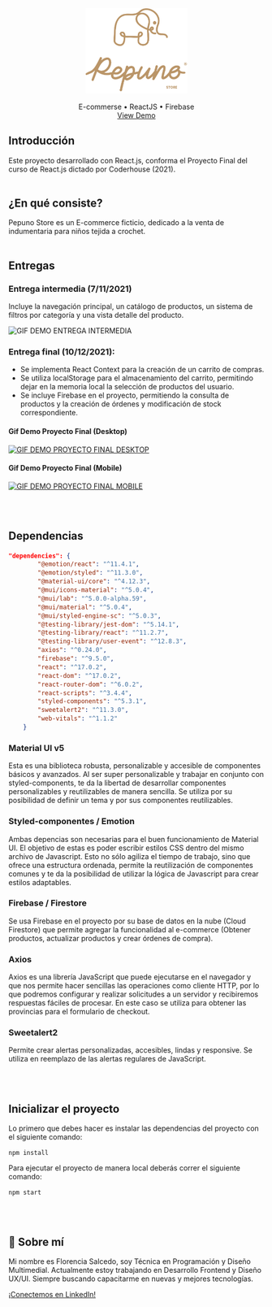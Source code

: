 <div align="center">
  <a href="https://pepunostore.vercel.app" target="_blank">
    <img src="https://github.com/Florsalcedowd/idea-salcedo/blob/master/src/assets/images/logos/IsoLogoTipo.png?raw=true" alt="Logo" width="200" >
  </a>

  <p align="center">
    E-commerse  •  ReactJS  •  Firebase
    <br />
    <a href="https://pepunostore.vercel.app" target="_blank">View Demo</a>
  </p>
</div>

## Introducción

Este proyecto desarrollado con React.js, conforma el Proyecto Final del curso de React.js dictado por Coderhouse (2021).
<br /><br />

## ¿En qué consiste?

Pepuno Store es un E-commerce ficticio, dedicado a la venta de indumentaria para niños tejida a crochet.
<br /><br />

## Entregas

### Entrega intermedia (7/11/2021)

Incluye la navegación principal, un catálogo de productos, un sistema de filtros por categoría y una vista detalle del producto.

![GIF DEMO ENTREGA INTERMEDIA](https://media.giphy.com/media/PJpgQcSCW1oAnGjZ1x/giphy.gif)

### Entrega final (10/12/2021):

-   Se implementa React Context para la creación de un carrito de compras.
-   Se utiliza localStorage para el almacenamiento del carrito, permitindo dejar en la memoria local la selección de productos del usuario.
-   Se incluye Firebase en el proyecto, permitiendo la consulta de productos y la creación de órdenes y modificación de stock correspondiente.

#### Gif Demo Proyecto Final (Desktop)

[![GIF DEMO PROYECTO FINAL DESKTOP](https://media.giphy.com/media/DHtGlkcCfDgaZO8VFR/giphy-downsized-large.gif)](https://media.giphy.com/media/DHtGlkcCfDgaZO8VFR/giphy-downsized-large.gif)

#### Gif Demo Proyecto Final (Mobile)

[![GIF DEMO PROYECTO FINAL MOBILE](https://media.giphy.com/media/BCdSDbRJYmQYaaifPe/giphy-downsized-large.gif)](https://media.giphy.com/media/BCdSDbRJYmQYaaifPe/giphy-downsized-large.gif)

<br /><br />

## Dependencias

```json
"dependencies": {
        "@emotion/react": "^11.4.1",
        "@emotion/styled": "^11.3.0",
        "@material-ui/core": "^4.12.3",
        "@mui/icons-material": "^5.0.4",
        "@mui/lab": "^5.0.0-alpha.59",
        "@mui/material": "^5.0.4",
        "@mui/styled-engine-sc": "^5.0.3",
        "@testing-library/jest-dom": "^5.14.1",
        "@testing-library/react": "^11.2.7",
        "@testing-library/user-event": "^12.8.3",
        "axios": "^0.24.0",
        "firebase": "^9.5.0",
        "react": "^17.0.2",
        "react-dom": "^17.0.2",
        "react-router-dom": "^6.0.2",
        "react-scripts": "^3.4.4",
        "styled-components": "^5.3.1",
        "sweetalert2": "^11.3.0",
        "web-vitals": "^1.1.2"
    }
```

### Material UI v5

Esta es una biblioteca robusta, personalizable y accesible de componentes básicos y avanzados. Al ser super personalizable y trabajar en conjunto con styled-components, te da la libertad de desarrollar componentes personalizables y reutilizables de manera sencilla. Se utiliza por su posibilidad de definir un tema y por sus componentes reutilizables.

### Styled-componentes / Emotion

Ambas depencias son necesarias para el buen funcionamiento de Material UI. El objetivo de estas es poder escribir estilos CSS dentro del mismo archivo de Javascript. Esto no sólo agiliza el tiempo de trabajo, sino que ofrece una estructura ordenada, permite la reutilización de componentes comunes y te da la posibilidad de utilizar la lógica de Javascript para crear estilos adaptables.

### Firebase / Firestore

Se usa Firebase en el proyecto por su base de datos en la nube (Cloud Firestore) que permite agregar la funcionalidad al e-commerce (Obtener productos, actualizar productos y crear órdenes de compra).

### Axios

Axios es una librería JavaScript que puede ejecutarse en el navegador y que nos permite hacer sencillas las operaciones como cliente HTTP, por lo que podremos configurar y realizar solicitudes a un servidor y recibiremos respuestas fáciles de procesar. En este caso se utiliza para obtener las provincias para el formulario de checkout.

### Sweetalert2

Permite crear alertas personalizadas, accesibles, lindas y responsive. Se utiliza en reemplazo de las alertas regulares de JavaScript.

<br /><br />

## Inicializar el proyecto

Lo primero que debes hacer es instalar las dependencias del proyecto con el siguiente comando:

```
npm install
```

Para ejecutar el proyecto de manera local deberás correr el siguiente comando:

```
npm start
```
<br /><br />

## 🚀 Sobre mí

Mi nombre es Florencia Salcedo, soy Técnica en Programación y Diseño Multimedial. Actualmente estoy trabajando en Desarrollo Frontend y Diseño UX/UI. Siempre buscando capacitarme en nuevas y mejores tecnologías.

[¡Conectemos en LinkedIn!](https://www.linkedin.com/in/florenciasalcedowd/)
